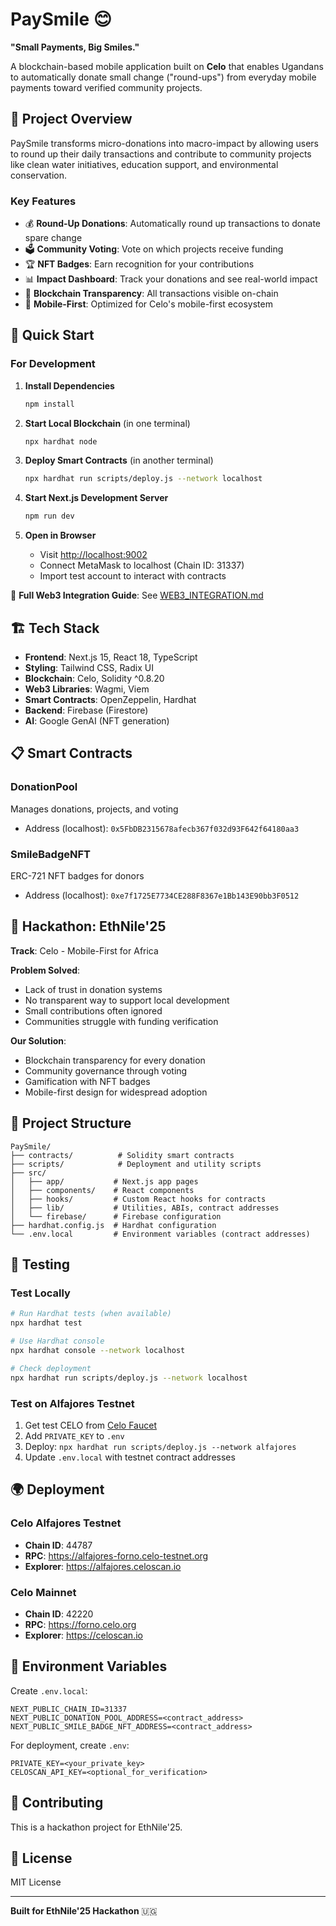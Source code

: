# PaySmile 😊

**"Small Payments, Big Smiles."**

A blockchain-based mobile application built on **Celo** that enables Ugandans to automatically donate small change ("round-ups") from everyday mobile payments toward verified community projects.

## 🌟 Project Overview

PaySmile transforms micro-donations into macro-impact by allowing users to round up their daily transactions and contribute to community projects like clean water initiatives, education support, and environmental conservation.

### Key Features

- 💰 **Round-Up Donations**: Automatically round up transactions to donate spare change
- 🗳️ **Community Voting**: Vote on which projects receive funding
- 🏆 **NFT Badges**: Earn recognition for your contributions
- 📊 **Impact Dashboard**: Track your donations and see real-world impact
- 🔗 **Blockchain Transparency**: All transactions visible on-chain
- 📱 **Mobile-First**: Optimized for Celo's mobile-first ecosystem

## 🚀 Quick Start

### For Development

1. **Install Dependencies**

   ```bash
   npm install
   ```

2. **Start Local Blockchain** (in one terminal)

   ```bash
   npx hardhat node
   ```

3. **Deploy Smart Contracts** (in another terminal)

   ```bash
   npx hardhat run scripts/deploy.js --network localhost
   ```

4. **Start Next.js Development Server**

   ```bash
   npm run dev
   ```

5. **Open in Browser**
   - Visit [http://localhost:9002](http://localhost:9002)
   - Connect MetaMask to localhost (Chain ID: 31337)
   - Import test account to interact with contracts

📖 **Full Web3 Integration Guide**: See [WEB3_INTEGRATION.md](./WEB3_INTEGRATION.md)

## 🏗️ Tech Stack

- **Frontend**: Next.js 15, React 18, TypeScript
- **Styling**: Tailwind CSS, Radix UI
- **Blockchain**: Celo, Solidity ^0.8.20
- **Web3 Libraries**: Wagmi, Viem
- **Smart Contracts**: OpenZeppelin, Hardhat
- **Backend**: Firebase (Firestore)
- **AI**: Google GenAI (NFT generation)

## 📋 Smart Contracts

### DonationPool

Manages donations, projects, and voting

- Address (localhost): `0x5FbDB2315678afecb367f032d93F642f64180aa3`

### SmileBadgeNFT

ERC-721 NFT badges for donors

- Address (localhost): `0xe7f1725E7734CE288F8367e1Bb143E90bb3F0512`

## 🎯 Hackathon: EthNile'25

**Track**: Celo - Mobile-First for Africa

**Problem Solved**:

- Lack of trust in donation systems
- No transparent way to support local development
- Small contributions often ignored
- Communities struggle with funding verification

**Our Solution**:

- Blockchain transparency for every donation
- Community governance through voting
- Gamification with NFT badges
- Mobile-first design for widespread adoption

## 📂 Project Structure

```
PaySmile/
├── contracts/          # Solidity smart contracts
├── scripts/            # Deployment and utility scripts
├── src/
│   ├── app/           # Next.js app pages
│   ├── components/    # React components
│   ├── hooks/         # Custom React hooks for contracts
│   ├── lib/           # Utilities, ABIs, contract addresses
│   └── firebase/      # Firebase configuration
├── hardhat.config.js  # Hardhat configuration
└── .env.local         # Environment variables (contract addresses)
```

## 🧪 Testing

### Test Locally

```bash
# Run Hardhat tests (when available)
npx hardhat test

# Use Hardhat console
npx hardhat console --network localhost

# Check deployment
npx hardhat run scripts/deploy.js --network localhost
```

### Test on Alfajores Testnet

1. Get test CELO from [Celo Faucet](https://faucet.celo.org/alfajores)
2. Add `PRIVATE_KEY` to `.env`
3. Deploy: `npx hardhat run scripts/deploy.js --network alfajores`
4. Update `.env.local` with testnet contract addresses

## 🌍 Deployment

### Celo Alfajores Testnet

- **Chain ID**: 44787
- **RPC**: https://alfajores-forno.celo-testnet.org
- **Explorer**: https://alfajores.celoscan.io

### Celo Mainnet

- **Chain ID**: 42220
- **RPC**: https://forno.celo.org
- **Explorer**: https://celoscan.io

## 🔐 Environment Variables

Create `.env.local`:

```env
NEXT_PUBLIC_CHAIN_ID=31337
NEXT_PUBLIC_DONATION_POOL_ADDRESS=<contract_address>
NEXT_PUBLIC_SMILE_BADGE_NFT_ADDRESS=<contract_address>
```

For deployment, create `.env`:

```env
PRIVATE_KEY=<your_private_key>
CELOSCAN_API_KEY=<optional_for_verification>
```

## 🤝 Contributing

This is a hackathon project for EthNile'25.

## 📄 License

MIT License

---

**Built for EthNile'25 Hackathon** 🇺🇬
